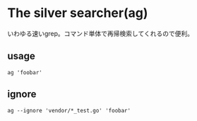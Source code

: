 # The silver searcher(ag)

いわゆる速いgrep。コマンド単体で再帰検索してくれるので便利。

## usage

```shell
ag 'foobar'
```

## ignore

```shell
ag --ignore 'vendor/*_test.go' 'foobar'
```
